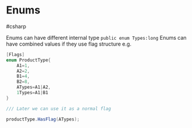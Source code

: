 # Enums
#csharp 

Enums can have different internal type `public enum Types:long`
Enums can have combined values if they use flag structure e.g.

```csharp
[Flags]
enum ProductType{
	A1=1,
	A2=2,
	B1=4,
	B2=8,
	ATypes=A1|A2,
	1Types=A1|B1
}

/// Later we can use it as a normal flag

productType.HasFlag(ATypes);
```
